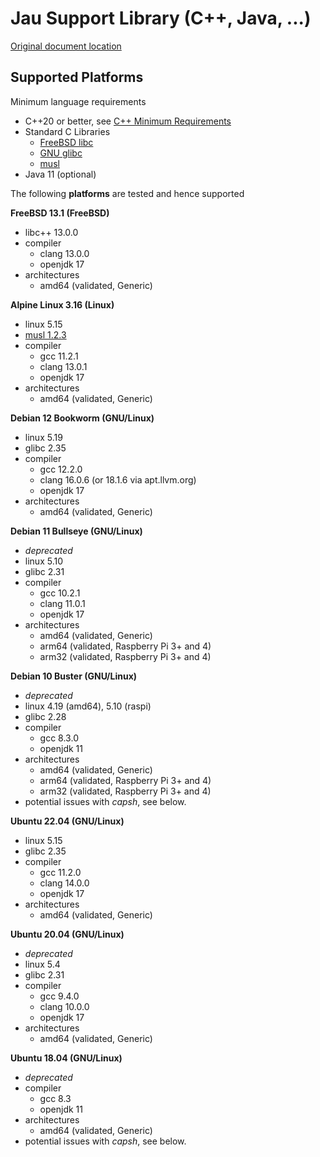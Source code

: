# Jau Support Library (C++, Java, ...)

[Original document location](https://jausoft.com/cgit/jaulib.git/about/)

## Supported Platforms
Minimum language requirements
- C++20 or better, see [C++ Minimum Requirements](README.md#cpp_min_req)
- Standard C Libraries
  - [FreeBSD libc](https://www.freebsd.org/)
  - [GNU glibc](https://www.gnu.org/software/libc/)
  - [musl](https://musl.libc.org/)
- Java 11 (optional)

The following **platforms** are tested and hence supported

**FreeBSD 13.1 (FreeBSD)**
- libc++ 13.0.0
- compiler
  - clang 13.0.0
  - openjdk 17
- architectures
  - amd64 (validated, Generic)

**Alpine Linux 3.16 (Linux)**
- linux 5.15
- [musl 1.2.3](https://musl.libc.org/)
- compiler
  - gcc 11.2.1
  - clang 13.0.1
  - openjdk 17
- architectures
  - amd64 (validated, Generic)

**Debian 12 Bookworm (GNU/Linux)**
- linux 5.19
- glibc 2.35
- compiler
  - gcc 12.2.0
  - clang 16.0.6 (or 18.1.6 via apt.llvm.org)
  - openjdk 17
- architectures
  - amd64 (validated, Generic)

**Debian 11 Bullseye (GNU/Linux)**
- *deprecated*
- linux 5.10
- glibc 2.31
- compiler
  - gcc 10.2.1
  - clang 11.0.1
  - openjdk 17
- architectures
  - amd64 (validated, Generic)
  - arm64 (validated, Raspberry Pi 3+ and 4)
  - arm32 (validated, Raspberry Pi 3+ and 4)

**Debian 10 Buster (GNU/Linux)**
- *deprecated*
- linux 4.19 (amd64), 5.10 (raspi)
- glibc 2.28
- compiler
  - gcc 8.3.0
  - openjdk 11
- architectures
  - amd64 (validated, Generic)
  - arm64 (validated, Raspberry Pi 3+ and 4)
  - arm32 (validated, Raspberry Pi 3+ and 4)
- potential issues with *capsh*, see below.

**Ubuntu 22.04 (GNU/Linux)**
- linux 5.15
- glibc 2.35
- compiler
  - gcc 11.2.0
  - clang 14.0.0
  - openjdk 17
- architectures
  - amd64 (validated, Generic)

**Ubuntu 20.04 (GNU/Linux)**
- *deprecated*
- linux 5.4
- glibc 2.31
- compiler
  - gcc 9.4.0
  - clang 10.0.0
  - openjdk 17
- architectures
  - amd64 (validated, Generic)

**Ubuntu 18.04 (GNU/Linux)**
- *deprecated*
- compiler
  - gcc 8.3
  - openjdk 11
- architectures
  - amd64 (validated, Generic)
- potential issues with *capsh*, see below.

